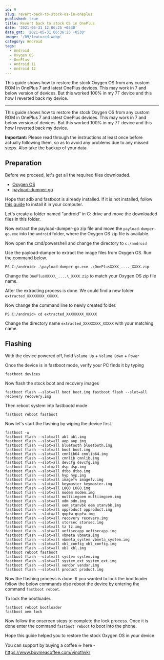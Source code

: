 ```yaml
---
id: 9
slug: revert-back-to-stock-os-in-oneplus
published: true
title: Revert back to stock OS in OnePlus
date: '2021-05-31 12:06:25 +0530'
date_gmt: '2021-05-31 06:36:25 +0530'
image: '/09/featured.webp'
category: Android
tags:
  - Android
  - Oxygen OS
  - OnePlus
  - Android 11
  - Android 12
---
```


This guide shows how to restore the stock Oxygen OS from any custom ROM in OnePlus 7 and latest OnePlus devices. This may work in 7 and below version of devices. But this worked 100% in my 7T device and this how I reverted back my device.

---

This guide shows how to restore the stock Oxygen OS from any custom ROM in OnePlus 7 and latest OnePlus devices. This may work in 7 and below version of devices. But this worked 100% in my 7T device and this how I reverted back my device.

**Important:** Please read through the instructions at least once before actually following them, so as to avoid any problems due to any missed steps. Also take the backup of your data.

## Preparation

Before we proceed, let's get all the required files downloaded.

- [Oxygen OS](https://www.oneplus.in/support)
- [payload-dumper-go](https://github.com/ssut/payload-dumper-go/releases)

Hope that adb and fastboot is already installed. If it is not installed, follow [this guide](https://wiki.lineageos.org/adb_fastboot_guide.html) to install it in your computer.

Let's create a folder named "android" in C: drive and move the downloaded files in this folder.

Now extract the payload-dumper-go zip file and move the `payload-dumper-go.exe` into the `android` folder, where the Oxygen OS zip file is available.

Now open the cmd/powershell and change the directory to `c:/android`

Use the payload-dumper to extract the image files from Oxygen OS. Run the command below.

`PS C:/android> .\payload-dumper-go.exe .\OnePlusXXXX_...._XXXX.zip`

Change the `OnePlusXXXX\_....\_XXXX.zip` to match your Oxygen OS zip file name.

After the extracting process is done. We could find a new folder `extracted_XXXXXXXX_XXXXX`.

Now change the command line to newly created folder.

`PS C:/android> cd extracted_XXXXXXXX_XXXXX`

Change the directory name `extracted_XXXXXXXX_XXXXX` with your matching name.

## Flashing

With the device powered off, hold `Volume Up` + `Volume Down` + `Power`

Once the device is in fastboot mode, verify your PC finds it by typing

`fastboot devices`

Now flash the stock boot and recovery images

`fastboot flash --slot=all boot boot.img
fastboot flash --slot=all recovery recovery.img`

Then reboot system into fastbootd mode

`fastboot reboot fastboot`

Now let's start the flashing by wiping the device first.

```
fastboot -w
fastboot flash --slot=all abl abl.img
fastboot flash --slot=all aop aop.img
fastboot flash --slot=all bluetooth bluetooth.img
fastboot flash --slot=all boot boot.img
fastboot flash --slot=all cmnlib64 cmnlib64.img
fastboot flash --slot=all cmnlib cmnlib.img
fastboot flash --slot=all devcfg devcfg.img
fastboot flash --slot=all dsp dsp.img
fastboot flash --slot=all dtbo dtbo.img
fastboot flash --slot=all hyp hyp.img
fastboot flash --slot=all imagefv imagefv.img
fastboot flash --slot=all keymaster keymaster.img
fastboot flash --slot=all LOGO LOGO.img
fastboot flash --slot=all modem modem.img
fastboot flash --slot=all multiimgoem multiimgoem.img
fastboot flash --slot=all odm odm.img
fastboot flash --slot=all oem_stanvbk oem_stanvbk.img
fastboot flash --slot=all opproduct opproduct.img
fastboot flash --slot=all qupfw qupfw.img
fastboot flash --slot=all recovery recovery.img
fastboot flash --slot=all storsec storsec.img
fastboot flash --slot=all tz tz.img
fastboot flash --slot=all uefisecapp uefisecapp.img
fastboot flash --slot=all vbmeta vbmeta.img
fastboot flash --slot=all vbmeta_system vbmeta_system.img
fastboot flash --slot=all xbl_config xbl_config.img
fastboot flash --slot=all xbl xbl.img
fastboot reboot fastboot
fastboot flash --slot=all system system.img
fastboot flash --slot=all system_ext system_ext.img
fastboot flash --slot=all vendor vendor.img
fastboot flash --slot=all product product.img
```

Now the flashing process is done. If you wanted to lock the bootloader follow the below commands else reboot the device by entering the command `fastboot reboot`.

To lock the bootloader.

```
fastboot reboot bootloader
fastboot oem lock
```

Now follow the onscreen steps to complete the lock process. Once it is done enter the command `fastboot reboot` to boot into the phone.

Hope this guide helped you to restore the stock Oxygen OS in your device.

You can support by buying a coffee ☕️ here - https://www.buymeacoffee.com/vinothvkr

